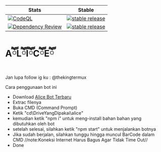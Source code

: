 | Stats | Stable |
|-------|----------|
| [![CodeQL](https://github.com/TheKingTermux/alice/actions/workflows/codeql-analysis.yml/badge.svg)](https://github.com/TheKingTermux/alice/actions/workflows/codeql-analysis.yml) | [![stable release](https://img.shields.io/github/downloads/TheKingTermux/alice/latest/Alice%20Bot?color=blue&sort=semver&style=plastic)](https://github.com/TheKingTermux/alice/releases/latest) |
| [![Dependency Review](https://github.com/TheKingTermux/alice/actions/workflows/dependency-review.yml/badge.svg)](https://github.com/TheKingTermux/alice/actions/workflows/dependency-review.yml) | [![stable release](https://img.shields.io/github/downloads/TheKingTermux/alice/latest/Alice%20Bot?color=blue&sort=semver&style=plastic)](https://github.com/TheKingTermux/alice/releases/latest) |

#  AཽLཽIཽCཽEཽ
Jan lupa follow ig ku : @thekingtermux

Cara penggunaan bot ini

- Download [Alice Bot Terbaru](https://github.com/TheKingTermux/alice/releases)
- Extrac filenya
- Buka CMD (Command Prompt)
- Ketik "cd\DriveYangDipakai\alice"
- kemudian ketik "npm i" untuk meng-install bahan bahan yang dibutuhkan oleh bot
- setelah selesai, silahkan ketik "npm start" untuk menjalankan botnya
- Jika sudah berjalan, silahkan tunggu hingga muncul BarCode dalam CMD //note:Koneksi Internet Harus Bagus Agar Tidak Time Out//
- Done
